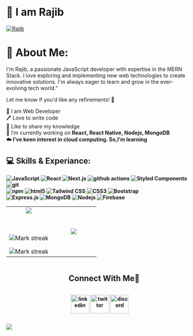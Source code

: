 # 👋 I am Rajib

[<img src='https://i.ibb.co.com/ZRBsPyYk/Black-and-White-Gradient-Personal-Linked-In-Banner.png?raw=true' alt='Rajib'>](https://github.com/Rajibbepary/)

<h1>💫 About Me:</h1>
I'm Rajib, a passionate JavaScript developer with expertise in the MERN Stack. I love exploring and implementing new web technologies to create innovative solutions.  I'm always eager to learn and grow in the ever-evolving tech world."

Let me know if you'd like any refinements! 🚀
<p>
👑 I am Web Developer <br> 
🖊️ Love to write code <br> 
🎤 Like to share my knowledge<br/>
🔭 I’m currently working on <strong> React, React Native, Nodejs, MongoDB<br/>
 ☁️ I’ve keen interest in cloud computing. So,I’m learning 
</p> 


<h2>💻 Skills & Experiance:</h2>

<p>
 <img alt="JavaScript" src="https://img.shields.io/badge/-JavaScript-F7DF1E?style=flat-square&logo=javascript&logoColor=white" />
  <img alt="React" src="https://img.shields.io/badge/-React-45b8d8?style=flat-square&logo=react&logoColor=white" />
 <img alt="Next.js" src="https://img.shields.io/badge/-Next.js-000000?style=flat-square&logo=next.js&logoColor=white" />
  <img alt="github actions" src="https://img.shields.io/badge/-Github_Actions-2088FF?style=flat-square&logo=github-actions&logoColor=white" />
  <img alt="Styled Components" src="https://img.shields.io/badge/-Styled_Components-db7092?style=flat-square&logo=styled-components&logoColor=white" />
  <img alt="git" src="https://img.shields.io/badge/-Git-F05032?style=flat-square&logo=git&logoColor=white" /><br/>
  <img alt="npm" src="https://img.shields.io/badge/-NPM-CB3837?style=flat-square&logo=npm&logoColor=white" />
  <img alt="html5" src="https://img.shields.io/badge/-HTML5-E34F26?style=flat-square&logo=html5&logoColor=white" />
 <img alt="Tailwind CSS" src="https://img.shields.io/badge/-Tailwind%20CSS-38B2AC?style=flat-square&logo=tailwind-css&logoColor=white" />
<img alt="CSS3" src="https://img.shields.io/badge/-CSS3-1572B6?style=flat-square&logo=css3&logoColor=white" />
<img alt="Bootstrap" src="https://img.shields.io/badge/-Bootstrap-7952B3?style=flat-square&logo=bootstrap&logoColor=white" /><br/>
 <img alt="Express.js" src="https://img.shields.io/badge/-Express.js-000000?style=flat-square&logo=express&logoColor=white" />
  <img alt="MongoDB" src="https://img.shields.io/badge/-MongoDB-13aa52?style=flat-square&logo=mongodb&logoColor=white" />
  <img alt="Nodejs" src="https://img.shields.io/badge/-Nodejs-43853d?style=flat-square&logo=Node.js&logoColor=white" />
 <img alt="Firebase" src="https://img.shields.io/badge/-Firebase-FFCA28?style=flat-square&logo=firebase&logoColor=white" />
</p>





  <!--horizontal divider(gradiant)-->




<p align="center">
  <!--- stats (start) -->
</p>
<table align="center">
<tbody><tr border="none">
<td width="50%" align="center">
<!--   <img align="center" src="https://github-readme-stats.vercel.app/api?username=1010nishant&amp;theme=dark&amp;show_icons=true&amp;count_private=true"> -->
 <img src="https://github-readme-stats.vercel.app/api?username=Rajibbepary&theme=dark&show_icons=true&count_private=true">

  <br><br>
  <img title="🔥 Get streak stats for your profile at git.io/streak-stats" 
     alt="Mark streak" 
     src="https://streak-stats.demolab.com/?user=Rajibbepary&theme=dark&hide_border=false">

  <img title="🔥 Get streak stats for your profile at git.io/streak-stats" alt="Mark streak" src="https://github-readme-streak-stats.herokuapp.com/?user=Rajibbepary&amp;theme=dark&amp;hide_border=false"> 
</td><td width="50%" align="center">
  <img align="center" src="https://github-readme-stats.anuraghazra1.vercel.app/api/top-langs/?username=Rajibbepary&amp;theme=dark&amp;hide_border=false&amp;no-bg=true&amp;no-frame=true&amp;langs_count=10">
  </td>
</tr>
</tbody></table>
<!--- stats (end) -->

<p></p>        

<!--h2 without bottom border-->
<div id="user-content-toc">
  <ul align="center">
    <summary><h2 style="display: inline-block">Connect With Me🤝</h2></summary>
  </ul>
</div>
<!--icons and links-->
<p align="center">
<a href="https://www.linkedin.com/in/raj/" target="blank"><img align="center" src="https://user-images.githubusercontent.com/88904952/234979284-68c11d7f-1acc-4f0c-ac78-044e1037d7b0.png" alt="linkedin" height="50" width="50"></a>
<a href="https://twitter.com" target="blank"><img align="center" src="https://user-images.githubusercontent.com/88904952/234980676-61bfb021-ecc8-48f7-88e6-34c1b06c4a58.png" alt="twitter" height="50" width="50"></a> 
<a href="https://discord.com/channels/@me" target="blank"><img align="center" src="https://user-images.githubusercontent.com/88904952/234982627-019fd336-6248-453c-9b05-97c13fd1d207.png" alt="discord" height="50" width="50"></a>
</p>
<!--profile visit count-->
<div align="center">
<p><a href="https://visitcount.itsvg.in"><img src="https://visitcount.itsvg.in/api?id=1010nishant&amp;icon=3&amp;color=6" alt=""></a></p>
</div>
<!--horizontal divider(gradiant)-->
<img src="https://user-images.githubusercontent.com/73097560/115834477-dbab4500-a447-11eb-908a-139a6edaec5c.gif">



